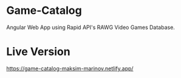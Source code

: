 # Game-Catalog
Angular Web App using Rapid API's RAWG Video Games Database.

# Live Version
https://game-catalog-maksim-marinov.netlify.app/

